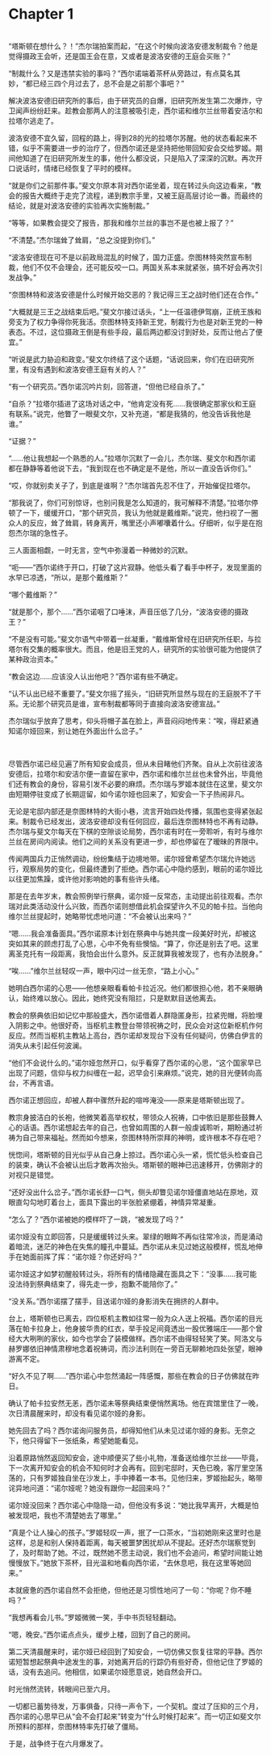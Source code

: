 # Chapter 1

<br>
“塔斯顿在想什么？！”杰尔瑞拍案而起，“在这个时候向波洛安德发制裁令？他是觉得摄政王会听，还是国王会在意，又或者是波洛安德的王庭会买账？”

“制裁什么？又是违禁实验的事吗？”西尔诺端着茶杯从旁路过，有点莫名其妙，“都已经三四个月过去了，总不会是之前那个事吧？”

解决波洛安德旧研究所的事后，由于研究员的自爆，旧研究所发生第二次爆炸，守卫闻声纷纷赶来。趁教会那两人的注意被吸引走，西尔诺和维尔兰丝带着安洁尔和拉塔尔逃走了。

波洛安德不宜久留，回程的路上，得到28的光的拉塔尔苏醒。他的状态看起来不错，似乎不需要进一步的治疗了，但西尔诺还是坚持把他带回知安会交给罗姬。期间他知道了在旧研究所发生的事，他什么都没说，只是陷入了深深的沉默。再次开口说话时，情绪已经恢复了平时的模样。

“就是你们之前那件事。”斐文尔原本背对西尔诺坐着，现在转过头向这边看来，“教会的报告大概终于走完了流程，递到教宗手里，又被王庭高层讨论一番。而最终的结论，就是对波洛安德的实验再次实施制裁。”

“等等，如果教会提交了报告，那我和维尔兰丝的事岂不是也被上报了？”

“不清楚。”杰尔瑞耸了耸肩，“总之没提到你们。”

“波洛安德现在可不是以前政局混乱的时候了，国力正盛。奈图林特突然宣布制裁，他们不仅不会理会，还可能反咬一口。两国关系本来就紧张，搞不好会再次引发战争。”

“奈图林特和波洛安德是什么时候开始交恶的？我记得三王之战时他们还在合作。”

“大概就是三王之战结束后吧。”斐文尔接过话头，“上一任温德伊驾崩，正统王族和旁支为了权力争得你死我活。奈图林特支持新王党，制裁行为也是对新王党的一种表态。不过，这位摄政王倒是有些手段，最后两边都没讨到好处，反而让他占了便宜。”

“听说是武力胁迫和政变。”斐文尔终结了这个话题，“话说回来，你们在旧研究所里，有没有遇到和波洛安德王庭有关的人？”

“有一个研究员。”西尔诺沉吟片刻，回答道，“但他已经自杀了。”

“自杀？”拉塔尔插进了这场对话之中，“他肯定没有死……我很确定那家伙和王庭有联系。”说完，他瞥了一眼斐文尔，又补充道，“都是我猜的，他没告诉我他是谁。”

“证据？”

“……他让我想起一个熟悉的人。”拉塔尔沉默了一会儿，杰尔瑞、斐文尔和西尔诺都在静静等着他说下去，“我到现在也不确定是不是他，所以一直没告诉你们。”

“哎，你就别卖关子了，到底是谁啊？”杰尔瑞首先忍不住了，开始催促拉塔尔。

“那我说了，你们可别惊讶，也别问我是怎么知道的，我可解释不清楚。”拉塔尔停顿了一下，缓缓开口，“那个研究员，我认为他就是戴维斯。”说完，他扫视了一圈众人的反应，耸了耸肩，转身离开，嘴里还小声嘟囔着什么。仔细听，似乎是在抱怨杰尔瑞的急性子。

三人面面相觑，一时无言，空气中弥漫着一种微妙的沉默。

“呃——”西尔诺终于开口，打破了这片寂静。他低头看了看手中杯子，发现里面的水早已凉透，“所以，是那个戴维斯？”

“哪个戴维斯？”

“就是那个，那个……”西尔诺咽了口唾沫，声音压低了几分，“波洛安德的摄政王？”

“不是没有可能。”斐文尔语气中带着一丝凝重，“戴维斯曾经在旧研究所任职，与拉塔尔有交集的概率很大。而且，他是旧王党的人，研究所的实验很可能为他提供了某种政治资本。”

“教会这边……应该没人认出他吧？”西尔诺有些不确定。

“认不认出已经不重要了。”斐文尔摇了摇头，“旧研究所显然与现在的王庭脱不了干系。无论那个研究员是谁，宣布制裁都等同于直接向波洛安德宣战。”

杰尔瑞似乎放弃了思考，仰头将帽子盖在脸上，声音闷闷地传来：“唉，得赶紧通知诺尔娅回来，别让她在外面出什么岔子。”

<br>

尽管西尔诺已经见遍了所有知安会成员，但从未目睹他们齐聚。自从上次前往波洛安德后，拉塔尔和安洁尔便一直留在家中，西尔诺和维尔兰丝也未曾外出，毕竟他们还有教会的身份，容易引发不必要的麻烦。杰尔瑞与罗姬本就住在这里，斐文尔由短期停驻变成了长期逗留，如今诺尔娅也回来了，知安会一下子热闹非凡。

无论是宅邸内部还是奈图林特的大街小巷，流言开始四处传播，氛围也变得紧张起来。制裁令已经发出，波洛安德却没有任何回应，最后连奈图林特也不再有动静。杰尔瑞与斐文尔每天在下棋的空隙谈论局势，西尔诺有时在一旁聆听，有时与维尔兰丝在房间内阅读。他们之间的关系没有更进一步，却也停留在了暧昧的界限中。

传闻两国兵力正悄然调动，纷纷集结于边境地带。诺尔娅曾希望杰尔瑞允许她远行，观察局势的变化，但最终遭到了拒绝。西尔诺心中隐约感到，眼前的诺尔娅比以往更加焦躁，或许他对影响她的事有些许头绪。

那是在去年岁末，教会照例举行祭典，诺尔娅一反常态，主动提出前往观看。杰尔瑞对此类活动没什么兴致，而西尔诺则想借此机会探望许久不见的帕卡拉。当他向维尔兰丝提起时，她略带忧虑地问道：“不会被认出来吗？”

“嗯……我会准备面具。”西尔诺原本计划在祭典中与她共度一段美好时光，却被这突如其来的顾虑打乱了心思，心中不免有些懊恼。“算了，你还是别去了吧。这里离圣克托有一段距离，我怕会出什么意外。反正就算我被发现了，也有办法脱身。”

“唉……”维尔兰丝轻叹一声，眼中闪过一丝无奈，“路上小心。”

她明白西尔诺的心思——他想亲眼看看帕卡拉近况。他们都很担心他，若不亲眼确认，始终难以放心。因此，她终究没有阻拦，只是默默目送他离去。

教会的祭典依旧如记忆中那般盛大，西尔诺借着人群隐匿身形，拉紧兜帽，将脸埋入阴影之中。他很好奇，当枢机主教登台带领祝祷之时，民众会对这位新枢机作何反应。然而当枢机主教站上高台，西尔诺却发现台下没有任何疑问，仿佛白伊言的消失从未引起任何波澜。

“他们不会说什么的。”诺尔娅忽然开口，似乎看穿了西尔诺的心思，“这个国家早已出现了问题，信仰与权力纠缠在一起，迟早会引来麻烦。”说完，她的目光便转向高台，不再言语。

西尔诺正想回应，却被人群中骤然升起的喧哗淹没——原来是塔斯顿出现了。

教宗身披洁白的长袍，他微笑着高举权杖，带领众人祝祷，口中依旧是那些鼓舞人心的话语。西尔诺想起去年的自己，也曾如周围的人群一般虔诚聆听，期盼通过祈祷为自己带来福祉。然而如今想来，奈图林特所崇拜的神明，或许根本不存在吧？

恍惚间，塔斯顿的目光似乎从自己身上掠过。西尔诺心头一紧，慌忙低头检查自己的装束，确认不会被认出后才敢再次抬头。塔斯顿的眼神已迅速移开，仿佛刚才的对视只是错觉。

“还好没出什么岔子。”西尔诺长舒一口气，侧头却瞥见诺尔娅僵直地站在原地，双眼直勾勾地盯着台上，面具下露出的半张脸紧绷着，神情异常凝重。

“怎么了？”西尔诺被她的模样吓了一跳，“被发现了吗？”

诺尔娅没有立即回答，只是缓缓转过头来。翠绿的眼眸不再似往常冷淡，而是涌动着暗流，迷茫的神色在失焦的瞳孔中蔓延。西尔诺从未见过她这般模样，慌乱地伸手在她面前挥了挥：“诺尔娅？你还好吗？”

诺尔娅这才如梦初醒般转过头，将所有的情绪隐藏在面具之下：“没事……我可能没法待到祭典结束了，得先走一步，抱歉不能陪你了。”

“没关系。”西尔诺摆了摆手，目送诺尔娅的身影消失在拥挤的人群中。

台上，塔斯顿也已离去，四位枢机主教如往常一般为众人送上祝福。西尔诺的目光落在帕卡拉身上，他身披华贵的红衣，举手投足间竟透出一股优雅端庄——那个曾经大大咧咧的家伙，如今也学会了装模做样。西尔诺不由得轻轻笑了笑。阿洛文与赫罗娜依旧神情肃穆地念着祝祷词，而沙法利则在一旁百无聊赖地四处张望，眼神游离不定。

“好久不见了啊……”西尔诺心中忽然涌起一阵感慨，那些在教会的日子仿佛就在昨日。

确认了帕卡拉安然无恙，西尔诺未等祭典结束便悄然离场。他在宾馆里住了一晚，次日清晨醒来时，却没有看见诺尔娅的身影。

她先回去了吗？西尔诺询问服务员，却得知他们从未见过诺尔娅的身影。无奈之下，他只得留下一张纸条，希望她能看见。

沿着原路悄然返回知安会，途中顺便买了些小礼物，准备送给维尔兰丝——毕竟，下一次离开知安会的机会不知何时才会再有。回到宅邸时，天色已晚，客厅里空荡荡的，只有罗姬独自坐在沙发上，手中捧着一本书。见他归来，罗姬抬起头，略带诧异地问道：“诺尔娅呢？她没有跟你一起回来吗？”

诺尔娅没回来？西尔诺心中隐隐一动，但他没有多说：“她比我早离开，大概是怕被发现吧，我也不清楚她去了哪里。”

“真是个让人操心的孩子。”罗姬轻叹一声，抿了一口茶水，“当初她刚来这里时也是这样，总是和别人保持着距离，每天被噩梦困扰却从不提起。还好杰尔瑞察觉到了，及时帮助了她。不过，既然她不愿主动说，我们也不会追问，希望时间能让她慢慢放下。”她放下茶杯，目光温和地看向西尔诺，“去休息吧，我在这里等她回来。”

本就疲惫的西尔诺自然不会拒绝，但他还是习惯性地问了一句：“你呢？你不睡吗？”

“我想再看会儿书。”罗姬微微一笑，手中书页轻轻翻动。

“嗯，晚安。”西尔诺点点头，缓步上楼，回到了自己的房间。

第二天清晨醒来时，诺尔娅已经回到了知安会，一切仿佛又恢复往常的平静。西尔诺短暂想起祭典中途发生的事，对她离开后的行踪仍有些好奇，但他记住了罗姬的话，没有去追问。他相信，如果诺尔娅愿意说，她自然会开口。

时光悄然流转，转眼间已至六月。

一切都已蓄势待发，万事俱备，只待一声令下，一个契机。度过了压抑的三个月，西尔诺的心思早已从“会不会打起来”转变为“什么时候打起来”。而一切正如斐文尔所预料的那样，奈图林特率先打破了僵局。

于是，战争终于在六月爆发了。
